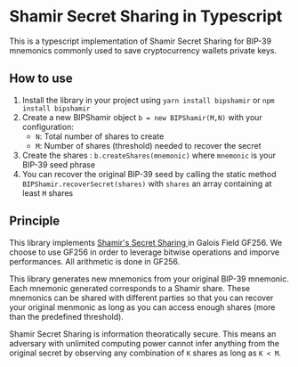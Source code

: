 # Shamir Secret Sharing in Typescript

This is a typescript implementation of Shamir Secret Sharing for BIP-39
mnemonics commonly used to save cryptocurrency wallets private keys.

## How to use

1. Install the library in your project using `yarn install bipshamir` or
   `npm install bipshamir`
2. Create a new BIPShamir object `b = new BIPShamir(M,N)` with your configuration:
   - `N`: Total number of shares to create
   - `M`: Number of shares (threshold) needed to recover the secret
3. Create the shares : `b.createShares(mnemonic)` where `mnemonic` is
   your BIP-39 seed phrase
4. You can recover the original BIP-39 seed by calling the static method
   `BIPShamir.recoverSecret(shares)` with `shares` an array containing at least
   `M` shares

## Principle

This library implements [Shamir's Secret Sharing ](https://en.wikipedia.org/wiki/Shamir%27s_Secret_Sharing) in
Galois Field GF256. We choose to use GF256 in order to leverage bitwise operations and imporve performances. All arithmetic is done in GF256.

This library generates new mnemonics from your original BIP-39 mnemonic. Each mnemonic generated corresponds to a Shamir share. These mnemonics can be shared with different parties so that you can recover your original menmonic as long as you can access enough shares (more than the predefined threshold).

Shamir Secret Sharing is information theoratically secure. This means an adversary with unlimited computing power cannot infer anything from the original secret by observing any combination of `K` shares as long as `K < M`.
